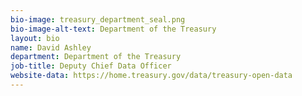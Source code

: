 ```yaml
---
bio-image: treasury_department_seal.png
bio-image-alt-text: Department of the Treasury
layout: bio
name: David Ashley
department: Department of the Treasury
job-title: Deputy Chief Data Officer
website-data: https://home.treasury.gov/data/treasury-open-data
---
```

